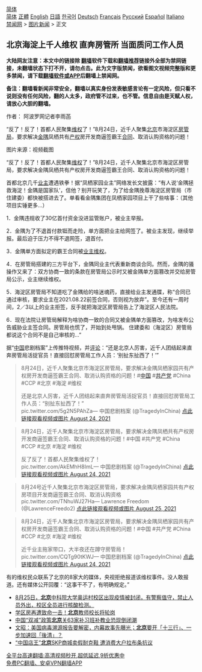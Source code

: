  <!-- 面包屑导航 --> <div class="breadcrumb"><!-- GTranslate: https://gtranslate.io/ -->  <div class="switcher notranslate">  <div class="selected">  <a href="#" onclick="return false;"> 简体</a>  </div>  <div class="option">  <a href="https://www.bannedbook.org" onclick="doGTranslate('zh-CN|zh-CN');jQuery('div.switcher div.selected a').html(jQuery(this).html());return false;" title="简体中文" class="nturl selected"> 简体</a>  <a href="https://www.bannedbook.org/zh-tw/" onclick="doGTranslate('zh-CN|zh-TW');jQuery('div.switcher div.selected a').html(jQuery(this).html());return false;" title="繁體中文" class="nturl"> 正體</a>  <a href="https://www.bannedbook.org/en/" onclick="doGTranslate('zh-CN|en');jQuery('div.switcher div.selected a').html(jQuery(this).html());return false;" title="English" class="nturl"> English</a>  <a href="https://www.bannedbook.org/ja/" onclick="doGTranslate('zh-CN|ja');jQuery('div.switcher div.selected a').html(jQuery(this).html());return false;" title="日本語" class="nturl"> 日語</a>  <a href="https://www.bannedbook.org/ko/" onclick="doGTranslate('zh-CN|ko');jQuery('div.switcher div.selected a').html(jQuery(this).html());return false;" title="한국어" class="nturl"> 한국어</a>  <a href="https://www.bannedbook.org/de/" onclick="doGTranslate('zh-CN|de');jQuery('div.switcher div.selected a').html(jQuery(this).html());return false;" title="Deutsch" class="nturl"> Deutsch</a>  <a href="https://www.bannedbook.org/fr/" onclick="doGTranslate('zh-CN|fr');jQuery('div.switcher div.selected a').html(jQuery(this).html());return false;" title="Français" class="nturl"> Français</a>  <a href="https://www.bannedbook.org/ru/" onclick="doGTranslate('zh-CN|ru');jQuery('div.switcher div.selected a').html(jQuery(this).html());return false;" title="Русский" class="nturl"> Русский</a>  <a href="https://www.bannedbook.org/es/" onclick="doGTranslate('zh-CN|es');jQuery('div.switcher div.selected a').html(jQuery(this).html());return false;" title="Español" class="nturl"> Español</a>  <a href="https://www.bannedbook.org/it/" onclick="doGTranslate('zh-CN|it');jQuery('div.switcher div.selected a').html(jQuery(this).html());return false;" title="Italiano" class="nturl"> Italiano</a>  </div>  </div>      <div class='breadcrumb-sub'><!-- Breadcrumb NavXT 6.3.0 --> <a href="https://www.bannedbook.org/" class="home">禁闻网</a> &gt; <a href="https://www.bannedbook.org/bnews/topimagenews/" class="category">图片新闻</a> &gt; 正文</div></div><h2>北京海淀上千人维权 直奔房管所 当面质问工作人员</h2> <p class="notice"><b>大陆网友注意：本文中的链接除 <a href="https://github.com/bannedbook/fanqiang" >翻墙</a>软件下载和<a href="https://github.com/killgcd/justmysocks/blob/master/README.md">翻墙推荐</a>链接外全部为禁网链接，未翻墙状态下打不开，请勿点击。此为文字版禁闻，欲看图文视频完整版和更多禁闻，请下载<a href="https://github.com/bannedbook/fanqiang">翻墙软件或APP</a>后翻墙上禁闻网。</p><p>备注：翻墙看新闻非常安全，翻墙以真实身份发表敏感言论有一定风险，但只看不说则没有任何风险，翻的人太多，政府管不过来，也不管。信息自由是天赋人权，请放心大胆的翻墙。</b></p>  <div class="entry"> <p>作者： 阿波罗网记者李雨菡</p> <p id="summary">“反了！反了！首都人民聚集<span class='wp_keywordlink_affiliate'><a href="https://www.bannedbook.org/bnews/weiquan/" title="维权" target="_blank">维权</a></span>了！”8月24日，近千人聚集<a href="https://www.bannedbook.org/bnews/tag/%e5%8c%97%e4%ba%ac/" class="st_tag internal_tag" rel="tag" title="标签 北京 下的日志">北京</a>市海淀区<a href="https://www.bannedbook.org/bnews/tag/%E6%88%BF%E7%AE%A1%E5%B1%80/" class="st_tag internal_tag" rel="tag" title="标签 房管局 下的日志">房管局</a>，要求解决<a href="https://www.bannedbook.org/bnews/tag/%E9%87%91%E9%9A%85/" class="st_tag internal_tag" rel="tag" title="标签 金隅 下的日志">金隅</a>凤栖共有<a href="https://www.bannedbook.org/bnews/tag/%E4%BA%A7%E6%9D%83/" class="st_tag internal_tag" rel="tag" title="标签 产权 下的日志">产权</a>房开发商逼签霸王<a href="https://www.bannedbook.org/bnews/tag/%E5%90%88%E5%90%8C/" class="st_tag internal_tag" rel="tag" title="标签 合同 下的日志">合同</a>、取消认购资格的问题！</p> <p id="conimg">图片来源：视频截图</p> <p>“反了！反了！首都人民聚集<a href="https://www.bannedbook.org/bnews/tag/%E7%BB%B4%E6%9D%83/" class="st_tag internal_tag" rel="tag" title="标签 维权 下的日志">维权</a>了！”8月24日，近千人聚集北京市海淀区房管局，要求解决金隅凤栖共有产权房开发商逼签霸王合同、取消认购资格的问题！</p> <p>首都北京几千<a href="https://www.bannedbook.org/bnews/tag/%e4%b8%9a%e4%b8%bb/" class="st_tag internal_tag" rel="tag" title="标签 业主 下的日志">业主</a>遭遇铁拳！据“凤栖家园业主”网络发长文披露：“有人说‘金隅拯救海淀！金隅是国家队’，信他？别开玩笑了，为了给金隅挽尊海淀区房管局（市住建委）都快被搭进去了。单看看金隅集团在凤栖家园项目上干了些啥事：（其他项目实锤更多&#8230;）</p>  <p>1．金隅违规收了30亿首付资金没进监管账户，被业主举报。</p> <p>2．金隅为了不退首付款铤而走险，单方面把业主给网签了。被业主发现，继续举报。最后迫于压力不得不退网签，退首付。</p> <p>3．金隅单方面拟定的霸王合同被<span class='wp_keywordlink'><a href="https://www.bannedbook.org/forum17/" title="业主维权 拆迁上访 拆迁维权" target="_blank">业主维权</a></span>。</p> <p>4．在房管局搭建的三方平台下，金隅同业主代表重新商谈合同。然而，金隅的骚操作又来了：双方协商一致的条款在房管局公示时又被金隅单方面篡改并交给房管局公示，业主继续维权。</p> <p>5．海淀区房管局不知道吃了金隅给的啥迷魂药，直接给业主发通牒，称“合同已通过审核，要求业主在2021.08.22前签合同，否则视为放弃”。至今还有一周时间，2／3以上的业主拒签，反手就把海淀区房管局告上了海淀区人民法院。</p>  <p>6．现在法院让房管局解释为啥协商一致的合同又被金隅单方面篡改，为啥发布公告威胁业主签合同。房管局也慌了，开始到处甩锅。 住建委和（海淀区）房管局都说这个合同不是自己审核的&#8230;”</p> <p>据“<span class='wp_keywordlink_affiliate'><a href="https://www.bannedbook.org/" title="中国" target="_blank">中国</a></span>悲剧档案”上传推特视频，并<span class='wp_keywordlink_affiliate'><a href="https://www.bannedbook.org/bnews/comments/" title="新闻评论" target="_blank">评论</a></span>：“还是北京人厉害，近千人团结起来直奔房管局活捉官员！直接回怼房管局工作人员：‘别扯东扯西了！’”</p> <blockquote><p>8月24日，近千人聚集北京市海淀区房管局，要求解决金隅凤栖家园共有产权房开发商逼签霸王合同、取消认购资格的问题！#<a href="https://www.bannedbook.org/bnews/tag/%E4%B8%AD%E5%9B%BD/" class="st_tag internal_tag" rel="tag" title="标签 中国 下的日志">中国</a> #<a href="https://www.bannedbook.org/bnews/tag/%e5%85%b1%e4%ba%a7%e5%85%9a/" class="st_tag internal_tag" rel="tag" title="标签 共产党 下的日志">共产党</a> #China #CCP #北京 #海淀 #维权</p> <p>还是北京人厉害，近千人团结起来直奔房管局活捉官员！直接回怼房管局工作人员：“别扯东扯西了！”<br />         pic.twitter.com/5g2N5PAhZa— 中国悲剧档案 (@TragedyInChina) <a href="https://twitter.com/TragedyInChina/status/1430152812785135622?ref_src=twsrc%5Etfw">点此链接观看视频或图片 August 24, 2021</a></p></blockquote> <blockquote><p>8月24日，近千人聚集北京市海淀区房管局，要求解决金隅凤栖共有产权房开发商逼签霸王合同、取消认购资格的问题！#中国 #共产党 #China #CCP #北京 #海淀 #维权</p>  <p>反了反了！首都人民聚集维权了！<br />         pic.twitter.com/AkEMhH8ImL— 中国悲剧档案 (@TragedyInChina) <a href="https://twitter.com/TragedyInChina/status/1430094710060707847?ref_src=twsrc%5Etfw">点此链接观看视频或图片 August 24, 2021</a></p></blockquote> <blockquote><p>8月24号近千人聚集北京市海淀区房管局，要求解决金隅凤栖家园共有产权房项目开发商逼签霸王合同、取消认购资格 pic.twitter.com/TNhuWJ27Ha— Lawrence Freedom (@LawrenceFreedo2) <a href="https://twitter.com/LawrenceFreedo2/status/1430389644114505730?ref_src=twsrc%5Etfw">点此链接观看视频或图片 August 25, 2021</a></p></blockquote> <blockquote><p>8月24日，近千人聚集北京市海淀区房管局，要求解决金隅凤栖家园共有产权房开发商逼签霸王合同、取消认购资格的问题！#中国 #共产党 #China #CCP #北京 #海淀 #维权</p> <p>近千业主拖家带口，大半夜还在蹲守房管局！<br />         pic.twitter.com/CQTg90tKWJ— 中国悲剧档案 (@TragedyInChina) <a href="https://twitter.com/TragedyInChina/status/1430153474767949826?ref_src=twsrc%5Etfw">点此链接观看视频或图片 August 24, 2021</a></p></blockquote> <p>有的维权民众联系了北京的8家大的媒体，央视拒绝报道该维权事件。没人敢报道。还有媒体公开回覆：“这事干不了，有明确规定。”</p>  <ul class='op-related-articles' title='相关阅读'> <li><a href='https://www.bannedbook.org/bnews/bannedvideo/20210826/1613618.html' target='_blank'>8月25日，<b>北京</b>中科院大学奥运村校区出现疫情被封闭，有警察值守，禁止人员外出，校区全员进行核酸检测。</a></li> <li><a href='https://www.bannedbook.org/bnews/baitai/20210826/1613581.html' target='_blank'>学区房再遭致命一击！<b>北京</b>教师校长将轮岗</a></li> <li><a href='https://www.bannedbook.org/bnews/finance/20210826/1613310.html' target='_blank'>中国“双减”政策<b>北京</b>关63家补习班补教业恐现倒闭潮</a></li> <li><a href='https://www.bannedbook.org/bnews/cbnews/20210826/1613296.html' target='_blank'>文昭：美国病毒溯源报告要解密，内幕故事先曝光；<b>北京</b>要开「十三行」、一步加速回「後清」？</a></li> <li><a href='https://www.bannedbook.org/bnews/cbnews/20210826/1613199.html' target='_blank'>“中国店王”<b>北京</b>SKP商城卖假耐克鞋 遭消费大户拉布条抗议</a></li> </ul> <p class="texttj"> <a href="https://github.com/bannedbook/fanqiang/wiki/V2ray%E6%9C%BA%E5%9C%BA" target="_blank">全平台高速翻墙:高清视频秒开,超低延迟,9折优惠中</a><br/> <a href="https://github.com/bannedbook/fanqiang/wiki/%E7%A6%81%E9%97%BB%E7%BD%91%E5%AE%89%E5%8D%93%E7%BF%BB%E5%A2%99%E6%96%B0%E9%97%BBAPP" target="_blank">免费PC翻墙、安卓VPN翻墙APP</a></p><p></p><a name='sharetosocial'></a>  <div style="margin-bottom:5px;padding-bottom:5px;clear:both"> <div id="archive-pix-1" class="banner-ads"> <!-- AuctionX Display platform tag START --> <div id="26318x728x90x621x_ADSLOT2" clicktrack="%%CLICK_URL_ESC%%"></div> <!-- AuctionX Display platform tag END --> </div> <div id="archive-pix-2" class="banner-ads"> <!-- AuctionX Display platform tag START --> <div id="26315x300x250x621x_ADSLOT2" clicktrack="%%CLICK_URL_ESC%%"></div> <!-- AuctionX Display platform tag END --> </div> </div>  <div id="archive-pix-1" class="banner-ads"> <!-- AuctionX Display platform tag START --> <div id="26318x728x90x621x_ADSLOT3" clicktrack="%%CLICK_URL_ESC%%"></div> <!-- AuctionX Display platform tag END --> </div> </div><!--END ENTRY--> 
